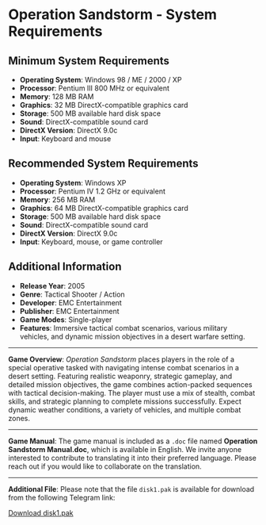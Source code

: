 # Operation Sandstorm - System Requirements

## Minimum System Requirements
- **Operating System**: Windows 98 / ME / 2000 / XP
- **Processor**: Pentium III 800 MHz or equivalent
- **Memory**: 128 MB RAM
- **Graphics**: 32 MB DirectX-compatible graphics card
- **Storage**: 500 MB available hard disk space
- **Sound**: DirectX-compatible sound card
- **DirectX Version**: DirectX 9.0c
- **Input**: Keyboard and mouse

## Recommended System Requirements
- **Operating System**: Windows XP
- **Processor**: Pentium IV 1.2 GHz or equivalent
- **Memory**: 256 MB RAM
- **Graphics**: 64 MB DirectX-compatible graphics card
- **Storage**: 500 MB available hard disk space
- **Sound**: DirectX-compatible sound card
- **DirectX Version**: DirectX 9.0c
- **Input**: Keyboard, mouse, or game controller

## Additional Information
- **Release Year**: 2005
- **Genre**: Tactical Shooter / Action
- **Developer**: EMC Entertainment
- **Publisher**: EMC Entertainment
- **Game Modes**: Single-player
- **Features**: Immersive tactical combat scenarios, various military vehicles, and dynamic mission objectives in a desert warfare setting.

---

**Game Overview**:
*Operation Sandstorm* places players in the role of a special operative tasked with navigating intense combat scenarios in a desert setting. Featuring realistic weaponry, strategic gameplay, and detailed mission objectives, the game combines action-packed sequences with tactical decision-making. The player must use a mix of stealth, combat skills, and strategic planning to complete missions successfully. Expect dynamic weather conditions, a variety of vehicles, and multiple combat zones.

---

**Game Manual**:
The game manual is included as a `.doc` file named **Operation Sandstorm Manual.doc**, which is available in English. We invite anyone interested to contribute to translating it into their preferred language. Please reach out if you would like to collaborate on the translation.

---

**Additional File**:
Please note that the file `disk1.pak` is available for download from the following Telegram link:

[Download disk1.pak](https://t.me/MediaRepositoryLightYagami28/7)
